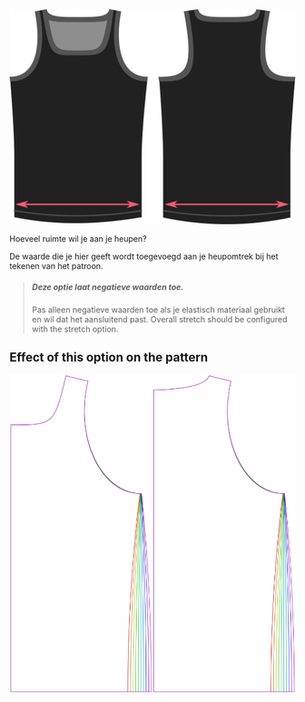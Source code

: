 ![De optie voor overwijdte aan de heupen bij Aaron](./hipsease.svg)

Hoeveel ruimte wil je aan je heupen?

De waarde die je hier geeft wordt toegevoegd aan je heupomtrek bij het tekenen van het patroon.

> ##### Deze optie laat negatieve waarden toe.
> 
> Pas alleen negatieve waarden toe als je elastisch materiaal gebruikt en wil dat het aansluitend past. Overall stretch should be configured with the stretch option.


## Effect of this option on the pattern
![This image shows the effect of this option by superimposing several variants that have a different value for this option](aaron_hipsease_sample.svg "Effect of this option on the pattern")